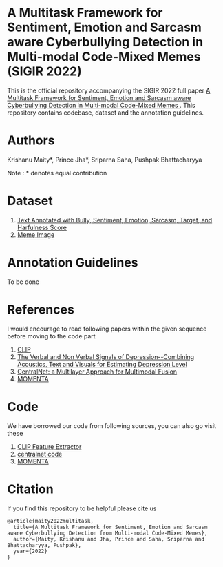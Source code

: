 # A Multitask Framework for Sentiment, Emotion and Sarcasm aware Cyberbullying Detection in Multi-modal Code-Mixed Memes (SIGIR 2022)

This is the official repository accompanying the SIGIR 2022 full paper [A Multitask Framework for Sentiment, Emotion and Sarcasm aware Cyberbullying Detection in Multi-modal Code-Mixed Memes ](https://www.cse.iitb.ac.in/~pb/papers/sigir22-sa-multitask.pdf). This repository contains codebase, dataset and the annotation guidelines.

# Authors
Krishanu Maity*, Prince Jha*, Sriparna Saha, Pushpak Bhattacharyya

Note : * denotes equal contribution

# Dataset
1. [Text Annotated with Bully, Sentiment, Emotion, Sarcasm, Target, and Harfulness Score](https://docs.google.com/spreadsheets/d/11JSgF-ZoHOQXiT8aj4RnFNz97UiAM5Ql_0MEq_RNjik/edit?usp=sharing)
2. [Meme Image](https://drive.google.com/drive/folders/1_01joFDElDHGc47iU4QShoG1EDhvf6zM?usp=sharing)

# Annotation Guidelines
To be done

# References
I would encourage to read following papers within the given sequence before moving to the code part
1. [CLIP](https://arxiv.org/pdf/2103.00020.pdf)
2. [The Verbal and Non Verbal Signals of Depression--Combining Acoustics, Text and Visuals for Estimating Depression Level](https://arxiv.org/pdf/1904.07656.pdf)
3. [CentralNet: a Multilayer Approach for Multimodal Fusion](https://arxiv.org/pdf/1808.07275.pdf)
4. [MOMENTA](https://aclanthology.org/2021.findings-emnlp.379.pdf)

# Code 
We have borrowed our code from following sources, you can also go visit these
1. [CLIP Feature Extractor](https://github.com/openai/CLIP)
2. [centralnet code](https://github.com/jperezrua/mfas)
3. [MOMENTA](https://github.com/lcs2-iiitd/momenta)


# Citation
If you find this repository to be helpful please cite us

```
@article{maity2022multitask,
  title={A Multitask Framework for Sentiment, Emotion and Sarcasm aware Cyberbullying Detection from Multi-modal Code-Mixed Memes},
  author={Maity, Krishanu and Jha, Prince and Saha, Sriparna and Bhattacharyya, Pushpak},
  year={2022}
}
```

